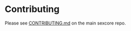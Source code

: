 # Contributing

Please see [CONTRIBUTING.md](https://github.com/sxcmarket/sexcore/blob/master/CONTRIBUTING.md) on the main sexcore repo.
